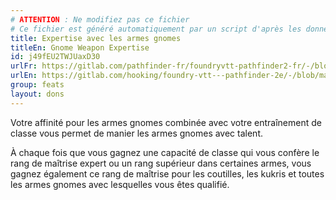 ```yaml
---
# ATTENTION : Ne modifiez pas ce fichier
# Ce fichier est généré automatiquement par un script d'après les données du module Foundry VTT officiel et de sa traduction
title: Expertise avec les armes gnomes
titleEn: Gnome Weapon Expertise
id: j49fEU2TWJUaxD30
urlFr: https://gitlab.com/pathfinder-fr/foundryvtt-pathfinder2-fr/-/blob/master/data/feats/j49fEU2TWJUaxD30.htm
urlEn: https://gitlab.com/hooking/foundry-vtt---pathfinder-2e/-/blob/master/packs/data/feats.db/gnome-weapon-expertise.json
group: feats
layout: dons
---
```

Votre affinité pour les armes gnomes combinée avec votre entraînement de classe vous permet de manier les armes gnomes avec talent.

À chaque fois que vous gagnez une capacité de classe qui vous confère le rang de maîtrise expert ou un rang supérieur dans certaines armes, vous gagnez également ce rang de maîtrise pour les coutilles, les kukris et toutes les armes gnomes avec lesquelles vous êtes qualifié.


